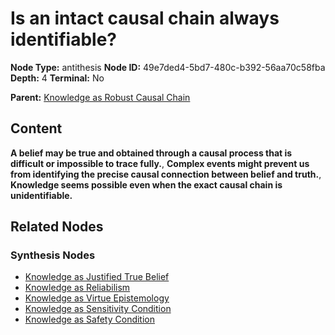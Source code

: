 # Is an intact causal chain always identifiable?

**Node Type:** antithesis
**Node ID:** 49e7ded4-5bd7-480c-b392-56aa70c58fba
**Depth:** 4
**Terminal:** No

**Parent:** [Knowledge as Robust Causal Chain](knowledge-as-robust-causal-chain-synthesis-9a2f52e9-8d05-4b41-9457-c39ba9f6b7bb.md)

## Content

**A belief may be true and obtained through a causal process that is difficult or impossible to trace fully.**, **Complex events might prevent us from identifying the precise causal connection between belief and truth.**, **Knowledge seems possible even when the exact causal chain is unidentifiable.**

## Related Nodes

### Synthesis Nodes

- [Knowledge as Justified True Belief](knowledge-as-justified-true-belief-synthesis-2eea2b96-0694-4c39-9f50-991bac164fc7.md)
- [Knowledge as Reliabilism](knowledge-as-reliabilism-synthesis-1cc24b24-783e-49a5-b7d1-2097333ee545.md)
- [Knowledge as Virtue Epistemology](knowledge-as-virtue-epistemology-synthesis-9a65117e-40cd-493f-a02a-f87672334e8d.md)
- [Knowledge as Sensitivity Condition](knowledge-as-sensitivity-condition-synthesis-fd1a2b97-df01-44a1-927f-8d231cf5837a.md)
- [Knowledge as Safety Condition](knowledge-as-safety-condition-synthesis-3bb8e37c-648f-454a-8cfb-29e91987f34d.md)
